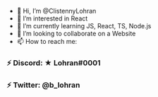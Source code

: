 - 👋 Hi, I’m @ClistennyLohran
- 👀 I’m interested in React
- 🌱 I’m currently learning JS, React, TS, Node.js
- 💞️ I’m looking to collaborate on a Website
- 📫 How to reach me:

<h3>⚡ Discord: ★ Lohran#0001</h3>
<h3>⚡ Twitter: @b_lohran</h3>
